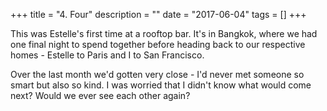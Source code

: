 +++
title = "4. Four"
description = ""
date = "2017-06-04"
tags = []
+++

This was Estelle's first time at a rooftop bar. It's in Bangkok, where we had one final night to spend together before heading back to our respective homes - Estelle to Paris and I to San Francisco.

Over the last month we'd gotten very close - I'd never met someone so smart but also so kind. I was worried that I didn't know what would come next? Would we ever see each other again?
